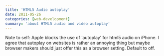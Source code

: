 ```yaml
---
title: 'HTML5 Audio autoplay'
date: 2011-05-26
categories: [web-development]
summary: 'about HTML5 audio and video autoplay'
---
```


Note to self: Apple blocks the use of ‘autoplay’ for html5 audio on iPhone. I agree that autoplay on websites is rather an annoying thing but maybe browser makers should just offer this as a browser setting. Default to off.
